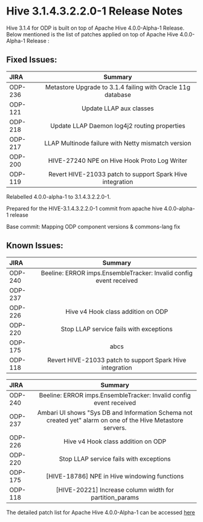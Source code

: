 # Hive 3.1.4.3.2.2.0-1 Release Notes

 

Hive 3.1.4 for ODP is built on top of Apache Hive 4.0.0-Alpha-1 Release. Below mentioned is the list of patches applied on top of Apache Hive 4.0.0-Alpha-1 Release :

 

## Fixed Issues:

 
| JIRA      | Summary     |
| :---      | :---: |
| ODP-236   | Metastore Upgrade to 3.1.4 failing with Oracle 11g database   |
| ODP-121   | Update LLAP aux classes      |
| ODP-218   | Update LLAP Daemon log4j2 routing properties      |
| ODP-217   | LLAP Multinode failure with Netty mismatch version      |
| ODP-200   | HIVE-27240 NPE on Hive Hook Proto Log Writer      |
| ODP-119   | Revert HIVE-21033 patch to support Spark Hive integration      |


Relabelled 4.0.0-alpha-1 to 3.1.4.3.2.2.0-1.

Prepared for the HIVE-3.1.4.3.2.2.0-1 commit from apache hive 4.0.0-alpha-1 release

Base commit: Mapping ODP component versions & commons-lang fix 

## Known Issues:

| JIRA      | Summary     |
| :---      | :---: |
| ODP-240   | Beeline: ERROR imps.EnsembleTracker: Invalid config event received   |
| ODP-237   |      |
| ODP-226   | Hive v4 Hook class addition on ODP      |
| ODP-220   | Stop LLAP service fails with exceptions      |
| ODP-175   | abcs      |
| ODP-118   | Revert HIVE-21033 patch to support Spark Hive integration      |

 | JIRA       | Summary     |
 | :---       |    :---: |
 | ODP-240    | Beeline: ERROR imps.EnsembleTracker: Invalid config event received   |
 | ODP-237    | Ambari UI shows "Sys DB and Information Schema not created yet" alarm on one of the Hive Metastore servers.      |
 | ODP-226    | Hive v4 Hook class addition on ODP      |
 | ODP-220    | Stop LLAP service fails with exceptions      |
 | ODP-175    | [HIVE-18786] NPE in Hive windowing functions      |
 | ODP-118    | [HIVE-20221] Increase column width for partition_params      |


  
The detailed patch list for Apache Hive 4.0.0-Alpha-1 can be accessed [here](https://issues.apache.org/jira/secure/ReleaseNote.jspa?version=12351399&styleName=Html&projectId=12310843)